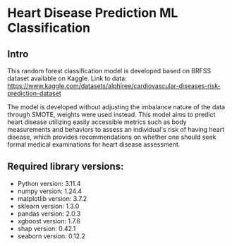 # Heart Disease Prediction ML Classification

## Intro

This random forest classification model is developed based on BRFSS dataset available on Kaggle. Link to data: https://www.kaggle.com/datasets/alphiree/cardiovascular-diseases-risk-prediction-dataset

The model is developed without adjusting the imbalance nature of the data through SMOTE, weights were used instead. This model aims to predict heart disease utilizing easily accessible metrics such as body measurements and behaviors to assess an individual's risk of having heart disease, which provides recommendations on whether one should seek formal medical examinations for heart disease assessment.

## Required library versions:
- Python version: 3.11.4
- numpy version: 1.24.4
- matplotlib version: 3.7.2
- sklearn version: 1.3.0
- pandas version: 2.0.3
- xgboost version: 1.7.6
- shap version: 0.42.1
- seaborn version: 0.12.2 
